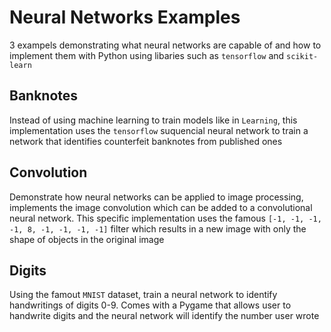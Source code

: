# Neural Networks Examples

3 exampels demonstrating what neural networks are capable of and how to implement them with Python using libaries such as `tensorflow` and `scikit-learn`

## Banknotes

Instead of using machine learning to train models like in `Learning`, this implementation uses the `tensorflow` suquencial neural network to train a network that identifies counterfeit banknotes from published ones

## Convolution

Demonstrate how neural networks can be applied to image processing, implements the image convolution which can be added to a convolutional neural network. This specific implementation uses the famous `[-1, -1, -1, -1, 8, -1, -1, -1, -1]` filter which results in a new image with only the shape of objects in the original image

## Digits

Using the famout `MNIST` dataset, train a neural network to identify handwritings of digits 0-9. Comes with a Pygame that allows user to handwrite digits and the neural network will identify the number user wrote
